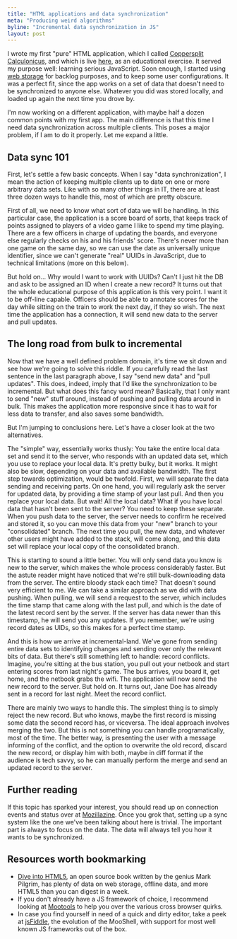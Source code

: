 ```yaml
---
title: "HTML applications and data synchronization"
meta: "Producing weird algorithms"
byline: "Incremental data synchronization in JS"
layout: post
---
```

I wrote my first "pure" HTML application, which I called [Coppersplit Calculonicus](http://github.com/mkaito/coppersplit), and which is live [here](http://mkaito.github.com/coppersplit), as an educational exercise. It served my purpose well: learning serious JavaScript. Soon enough, I started using [web storage](http://dev.w3.org/html5/webstorage/) for backlog purposes, and to keep some user configurations. It was a perfect fit, since the app works on a set of data that doesn't need to be synchronized to anyone else. Whatever you did was stored locally, and loaded up again the next time you drove by.

I'm now working on a different application, with maybe half a dozen common points with my first app. The main difference is that this time I need data synchronization across multiple clients. This poses a major problem, if I am to do it properly. Let me expand a little.

## Data sync 101

First, let's settle a few basic concepts. When I say "data synchronization", I mean the action of keeping multiple clients up to date on one or more arbitrary data sets. Like with so many other things in IT, there are at least three dozen ways to handle this, most of which are pretty obscure.

First of all, we need to know what sort of data we will be handling. In this particular case, the application is a score board of sorts, that keeps track of points assigned to players of a video game I like to spend my time playing. There are a few officers in charge of updating the boards, and everyone else regularly checks on his and his friends' score. There's never more than one game on the same day, so we can use the date as universally unique identifier, since we can't generate "real" UUIDs in JavaScript, due to technical limitations (more on this below).

But hold on... Why would I want to work with UUIDs? Can't I just hit the DB and ask to be assigned an ID when I create a new record? It turns out that the whole educational purpose of this application is this very point. I want it to be off-line capable. Officers should be able to annotate scores for the day while sitting on the train to work the next day, if they so wish. The next time the application has a connection, it will send new data to the server and pull updates.

## The long road from bulk to incremental

Now that we have a well defined problem domain, it's time we sit down and see how we're going to solve this riddle. If you carefully read the last sentence in the last paragraph above, I say "send new data" and "pull updates". This does, indeed, imply that I'd like the synchronization to be incremental. But what does this fancy word mean? Basically, that I only want to send "new" stuff around, instead of pushing and pulling data around in bulk. This makes the application more responsive since it has to wait for less data to transfer, and also saves some bandwidth.

But I'm jumping to conclusions here. Let's have a closer look at the two alternatives.

The "simple" way, essentially works thusly: You take the entire local data set and send it to the server, who responds with an updated data set, which you use to replace your local data. It's pretty bulky, but it works. It might also be slow, depending on your data and available bandwidth. The first step towards optimization, would be twofold. First, we will separate the data sending and receiving parts. On one hand, you will regularly ask the server for updated data, by providing a time stamp of your last pull. And then you replace your local data. But wait! All the local data? What if you have local data that hasn't been sent to the server? You need to keep these separate. When you push data to the server, the server needs to confirm he received and stored it, so you can move this data from your "new" branch to your "consolidated" branch. The next time you pull, the new data, and whatever other users might have added to the stack, will come along, and this data set will replace your local copy of the consolidated branch.

This is starting to sound a little better. You will only send data you know is new to the server, which makes the whole process considerably faster. But the astute reader might have noticed that we're still bulk-downloading data from the server. The entire bloody stack each time? That doesn't sound very efficient to me. We can take a similar approach as we did with data pushing. When pulling, we will send a request to the server, which includes the time stamp that came along with the last pull, and which is the date of the latest record sent by the server. If the server has data newer than this timestamp, he will send you any updates. If you remember, we're using record dates as UIDs, so this makes for a perfect time stamp.

And this is how we arrive at incremental-land. We've gone from sending entire data sets to identifying changes and sending over only the relevant bits of data. But there's still something left to handle: record conflicts. Imagine, you're sitting at the bus station, you pull out your netbook and start entering scores from last night's game. The bus arrives, you board it, get home, and the netbook grabs the wifi. The application will now send the new record to the server. But hold on. It turns out, Jane Doe has already sent in a record for last night. Meet the record conflict.

There are mainly two ways to handle this. The simplest thing is to simply reject the new record. But who knows, maybe the first record is missing some data the second record has, or viceversa. The ideal approach involves merging the two. But this is not something you can handle programatically, most of the time. The better way, is presenting the user with a message informing of the conflict, and the option to overwrite the old record, discard the new record, or display him with both, maybe in diff format if the audience is tech savvy, so he can manually perform the merge and send an updated record to the server.

## Further reading

If this topic has sparked your interest, you should read up on connection events and status over at [Mozillazine](http://hacks.mozilla.org/2010/01/offline-web-applications/). Once you grok that, setting up a sync system like the one we've been talking about here is trivial. The important part is always to focus on the data. The data will always tell you how it wants to be synchronized.

## Resources worth bookmarking

* [Dive into HTML5](http://diveintohtml5.org/), an open source book written by the genius Mark Pilgrim, has plenty of data on web storage, offline data, and more HTML5 than you can digest in a week.
* If you don't already have a JS framework of choice, I recommend looking at [Mootools](http://mootools.net/) to help you over the various cross browser quirks.
* In case you find yourself in need of a quick and dirty editor, take a peek at [jsFiddle](http://jsfiddle.net/), the evolution of the MooShell, with support for most well known JS frameworks out of the box.
